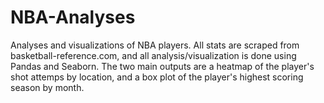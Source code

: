 # NBA-Analyses

Analyses and visualizations of NBA players. All stats are scraped from basketball-reference.com, and all analysis/visualization is done using Pandas and Seaborn. The two main outputs are a heatmap of the player's shot attemps by location, and a box plot of the player's highest scoring season by month.
